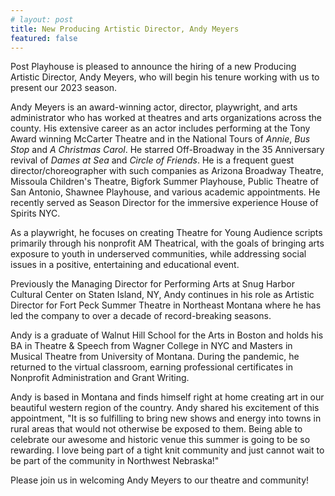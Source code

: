 ```yaml
---
# layout: post
title: New Producing Artistic Director, Andy Meyers
featured: false
---
```


Post Playhouse is pleased to announce the hiring of a new Producing Artistic
Director, Andy Meyers, who will begin his tenure working with us to present our
2023 season.

Andy Meyers is an award-winning actor, director, playwright, and arts
administrator who has worked at theatres and arts organizations across the
county. His extensive career as an actor includes performing at the Tony Award
winning McCarter Theatre and in the National Tours of _Annie_, _Bus Stop_ and _A
Christmas Carol_. He starred Off-Broadway in the 35 Anniversary revival of
_Dames at Sea_ and _Circle of Friends_. He is a frequent guest
director/choreographer with such companies as Arizona Broadway Theatre, Missoula
Children's Theatre, Bigfork Summer Playhouse, Public Theatre of San Antonio,
Shawnee Playhouse, and various academic appointments. He recently served as
Season Director for the immersive experience House of Spirits NYC.

As a playwright, he focuses on creating Theatre for Young Audience scripts
primarily through his nonprofit AM Theatrical, with the goals of bringing arts
exposure to youth in underserved communities, while addressing social issues in
a positive, entertaining and educational event.

Previously the Managing Director for Performing Arts at Snug Harbor Cultural
Center on Staten Island, NY, Andy continues in his role as Artistic Director for
Fort Peck Summer Theatre in Northeast Montana where he has led the company to
over a decade of record-breaking seasons.

Andy is a graduate of Walnut Hill School for the Arts in Boston and holds his BA
in Theatre & Speech from Wagner College in NYC and Masters in Musical Theatre
from University of Montana. During the pandemic, he returned to the virtual
classroom, earning professional certificates in Nonprofit Administration and
Grant Writing.

Andy is based in Montana and finds himself right at home creating art in our
beautiful western region of the country. Andy shared his excitement of this
appointment, "It is so fulfilling to bring new shows and energy into towns in
rural areas that would not otherwise be exposed to them. Being able to celebrate
our awesome and historic venue this summer is going to be so rewarding. I love
being part of a tight knit community and just cannot wait to be part of the
community in Northwest Nebraska!"

Please join us in welcoming Andy Meyers to our theatre and community!
